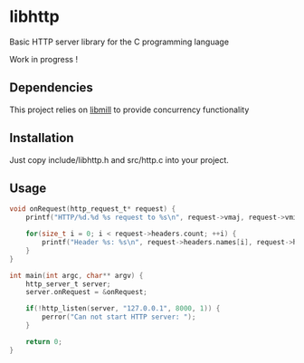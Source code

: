 # libhttp

Basic HTTP server library for the C programming language

Work in progress !

## Dependencies

This project relies on [libmill](https://github.com/sustrik/libmill) to provide concurrency functionality

## Installation

Just copy include/libhttp.h and src/http.c into your project.

## Usage

```c
void onRequest(http_request_t* request) {
	printf("HTTP/%d.%d %s request to %s\n", request->vmaj, request->vmin, request->method, request->uri);

	for(size_t i = 0; i < request->headers.count; ++i) {
		printf("Header %s: %s\n", request->headers.names[i], request->headers.values[i]);
	}
}

int main(int argc, char** argv) {
	http_server_t server;
	server.onRequest = &onRequest;

	if(!http_listen(server, "127.0.0.1", 8000, 1)) {
		perror("Can not start HTTP server: ");
	}

	return 0;
}
```
